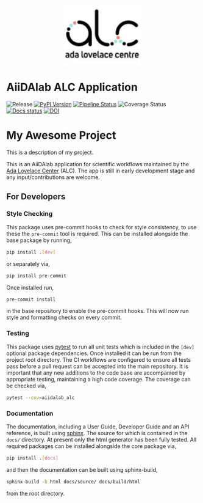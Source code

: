<div align="center">
    <img src="images/alc-100.png" alt="ALC Logo" style="width: 40%">
</div>

# AiiDAlab ALC Application 

![Release](https://img.shields.io/badge/Release-none-red)
[![PyPI Version](https://img.shields.io/badge/PyPI-none-red)](https://pypi.org/)
[![Pipeline Status](https://github.com/stfc/alc-ux/actions/workflows/ci-testing.yml/badge.svg?branch=main)](https://github.com/stfc/alc-ux/actions)
![Coverage Status](https://img.shields.io/badge/Coverage-none-red)
[![Docs status](https://img.shields.io/badge/docs-sphinx-blue)](https://stfc.github.io/alc-ux/)
[![DOI](badge)](https://zenodo.org/)

# My Awesome Project

This is a description of my project.

This is an AiiDAlab application for scientific workflows maintained by the [Ada Lovelace Center](https://adalovelacecentre.ac.uk/) (ALC). 
The app is still in early development stage and any input/contributions are welcome. 


## For Developers 

### Style Checking

This package uses pre-commit hooks to check for style consistency, to use these the ``pre-commit`` tool is required.
This can be installed alongside the base package by running, 

``` sh 
pip install .[dev]
```

or separately via, 

``` sh 
pip install pre-commit 
``` 

Once installed run, 

``` sh 
pre-commit install 
``` 

in the base repository to enable the pre-commit hooks. 
This will now run style and formatting checks on every commit. 

### Testing 

This package uses [pytest](https://docs.pytest.org/en/stable/) 
to run all unit tests which is included in the ```[dev]``` optional 
package dependencies. Once installed it can be run from the project root directory. 
The CI workflows are configured to ensure all tests pass 
before a pull request can be accepted into the main repository.
It is important that any new additions to the code base are accompanied 
by appropriate testing, maintaining a high code coverage. The coverage 
can be checked via, 

``` sh 
pytest --cov=aiidalab_alc 
``` 


### Documentation 

The documentation, including a User Guide, Developer Guide and an API reference, 
is built using [sphinx](https://www.sphinx-doc.org/). The source 
for which is contained in the ```docs/``` directory. At present 
only the html generator has been fully tested. All required packages can 
be installed alongside the core package via, 

``` sh 
pip install .[docs]
```

and then the documentation can be built using sphinx-build, 

``` sh 
sphinx-build -b html docs/source/ docs/build/html 
```

from the root directory. 
